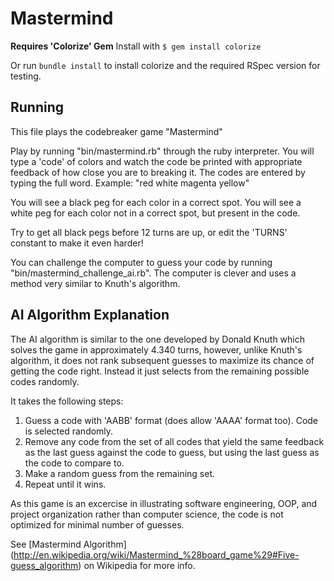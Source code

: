 Mastermind
==========

**Requires 'Colorize' Gem**
Install with ```$ gem install colorize```

Or run ```bundle install``` to install colorize and the required RSpec version for testing.  

Running
-------
This file plays the codebreaker game "Mastermind"

Play by running "bin/mastermind.rb" through the ruby interpreter.  You will type a 'code' of colors and watch the code be printed with appropriate feedback of how close you are to breaking it.  The codes are entered by typing the full word.  Example: "red white magenta yellow"

You will see a black peg for each color in a correct spot.
You will see a white peg for each color not in a correct spot, but present in the code.

Try to get all black pegs before 12 turns are up, or edit the 'TURNS' constant to make it even harder!

You can challenge the computer to guess your code by running "bin/mastermind_challenge_ai.rb".  The computer is clever and uses a method very similar to Knuth's algorithm.

AI Algorithm Explanation
------------------------

The AI algorithm is similar to the one developed by Donald Knuth which solves the game in approximately 4.340 turns, however, unlike Knuth's algorithm, it does not rank subsequent guesses to maximize its chance of getting the code right.  Instead it just selects from the remaining possible codes randomly.  

It takes the following steps:

1. Guess a code with 'AABB' format (does allow 'AAAA' format too). Code is selected randomly.
2. Remove any code from the set of all codes that yield the same feedback as the last guess against the code to guess, but using the last guess as the code to compare to.
3. Make a random guess from the remaining set.
4. Repeat until it wins.

As this game is an excercise in illustrating software engineering, OOP, and project organization rather than computer science, the code is not optimized for minimal number of guesses.

See [Mastermind Algorithm] (http://en.wikipedia.org/wiki/Mastermind_%28board_game%29#Five-guess_algorithm) on Wikipedia for more info.  

